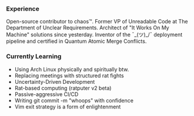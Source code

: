 ### Experience  

Open-source contributor to chaos™. Former VP of Unreadable Code at The Department of Unclear Requirements. Architect of "It Works On My Machine" solutions since yesterday. 
Inventor of the ¯\_(ツ)_/¯ deployment pipeline and certified in Quantum Atomic Merge Conflicts. 

### Currently Learning  
- Using Arch Linux physically and spiritually btw.
- Replacing meetings with structured rat fights
- Uncertainty-Driven Development
- Rat-based computing (ratputer v2 beta)
- Passive-aggressive CI/CD
- Writing git commit -m "whoops" with confidence
- Vim exit strategy is a form of enlightenment


